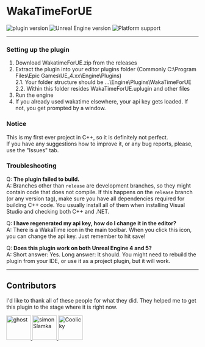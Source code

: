 # WakaTimeForUE

![plugin version](https://img.shields.io/badge/version-1.2.3-blue) ![Unreal Engine version](https://img.shields.io/badge/Unreal%20Engine%20version-4.26+-blue) ![Platform support](https://img.shields.io/badge/Platform_support-Windows-blue)

---

### Setting up the plugin
1. Download WakatimeForUE.zip from the releases
2. Extract the plugin into your editor plugins folder (Commonly C:\Program Files\Epic Games\UE_4.xx\Engine\Plugins)  
   2.1. Your folder structure should be ...\Engine\Plugins\WakaTimeForUE\
   2.2. Within this folder resides WakaTimeForUE.uplugin and other files
3. Run the engine
4. If you already used wakatime elsewhere, your api key gets loaded. If not, you get prompted by a window.

### Notice
This is my first ever project in C++, so it is definitely not perfect.  
If you have any suggestions how to improve it, or any bug reports, please, use the "Issues" tab.

### Troubleshooting
Q: **The plugin failed to build.**  
A: Branches other than `release` are development branches, so they might contain code that does not compile. If this happens on the `release` branch (or any version tag), make sure you have all dependencies required for building C++ code. You usually install all of them when installing Visual Studio and checking both C++ and .NET.

Q: **I have regenerated my api key, how do I change it in the editor?**  
A: There is a WakaTime icon in the main toolbar. When you click this icon, you can change the api key. Just remember to hit save!

Q: **Does this plugin work on both Unreal Engine 4 and 5?**  
A: Short answer: Yes. Long answer: It should. You might need to rebuild the plugin from your IDE, or use it as a project plugin, but it will work.

---
## Contributors
I'd like to thank all of these people for what they did. They helped me to get this plugin to the stage where it is right now.

<a href="https://github.com/ghost">
    <img src="https://github.com/ghost.png" width="64" height="64" alt="ghost" title="A person who helped us solve many warnings regarding macros.">
</a>

<a href="https://github.com/simonSlamka">
    <img src="https://github.com/simonSlamka.png" width="64" height="64" alt="simonSlamka" title="simonSlamka - Helped me and motivated me to finish the version 1.2.0">
</a>

<a href="https://github.com/Coolicky">
    <img src="https://github.com/Coolicky.png" width="64" height="64" alt="Coolicky" title="Coolicky - Updated env variables for better compatibility with different permissions and improved compatibility with other wakatime plugins">
</a>

